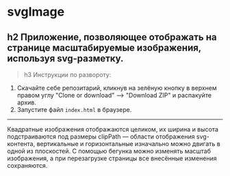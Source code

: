 # svgImage
h2 **Приложение, позволяющее отображать на странице масштабируемые изображения, используя svg-разметку.**
---
> h3 Инструкции по развороту:
1) Скачайте себе репозитарий, кликнув на зелёную кнопку в верхнем правом углу "Clone or download" --> "Download ZIP" и распакуйте архив.
2) Запустите файл `index.html` в браузере.
---
Квадратные изображения отображаются целиком, их ширина и высота подстраиваются под размеры clipPath — области отображения svg-контента, вертикальные и горизонтальные изначально можно двигать в одной из плоскостей. С помощью бегунка можно изменять масштаб изображения, а при перезагрузке страницы все внесённые изменения сохраняются.
